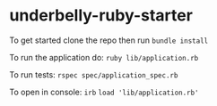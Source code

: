 # underbelly-ruby-starter

To get started clone the repo then run `bundle install`

To run the application do:
`ruby lib/application.rb`

To run tests:
`rspec spec/application_spec.rb`

To open in console:
`irb`
`load 'lib/application.rb'`
